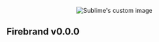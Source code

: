 
<p align="center">
  <img src="https://i.imgur.com/voA122w.png" alt="Sublime's custom image"/>
</p>


## Firebrand v0.0.0